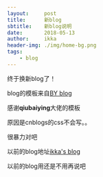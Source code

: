 ```yaml
---
layout:     post
title:      新blog
sbtitle:    新blog说明
date:       2018-05-13
author:     ikka
header-img: ./img/home-bg.png
tags:
    - blog
---
```

终于换新blog了！

blog的模板来自[BY blog](http://qiubaiying.top/)

感谢**qiubaiying**大佬的模板

原因是cnblogs的css不会写。。

很暴力对吧

以前的blog地址[ikka's blog](http://www.cnblogs.com/beilili/)

以前的blog用还是不用再说吧
